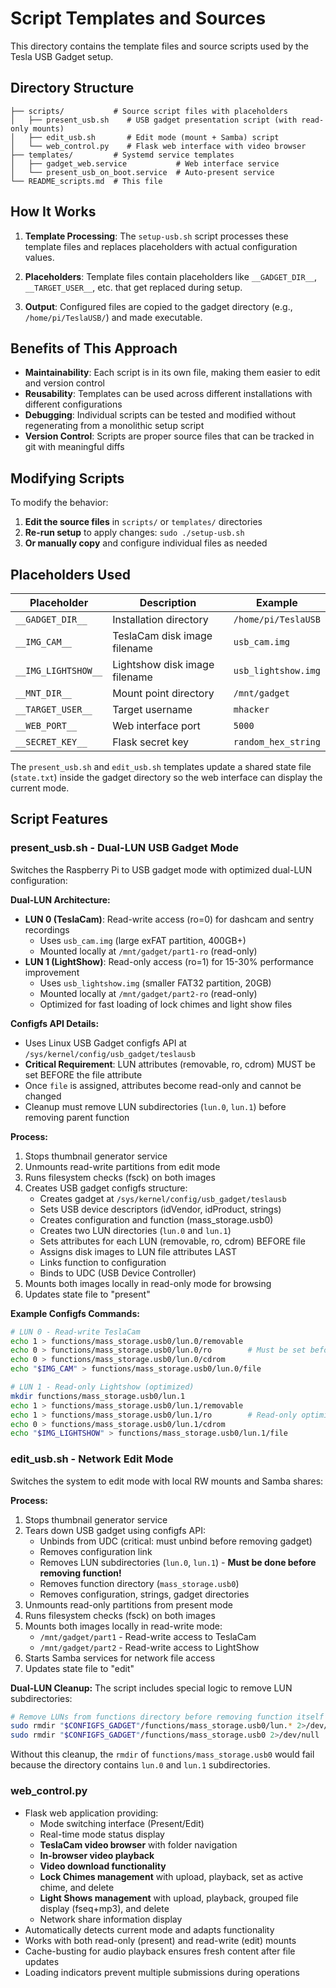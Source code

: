 # Script Templates and Sources

This directory contains the template files and source scripts used by the Tesla USB Gadget setup.

## Directory Structure

```
├── scripts/           # Source script files with placeholders
│   ├── present_usb.sh    # USB gadget presentation script (with read-only mounts)
│   ├── edit_usb.sh       # Edit mode (mount + Samba) script
│   └── web_control.py    # Flask web interface with video browser
├── templates/         # Systemd service templates
│   ├── gadget_web.service           # Web interface service
│   └── present_usb_on_boot.service  # Auto-present service
└── README_scripts.md  # This file
```

## How It Works

1. **Template Processing**: The `setup-usb.sh` script processes these template files and replaces placeholders with actual configuration values.

2. **Placeholders**: Template files contain placeholders like `__GADGET_DIR__`, `__TARGET_USER__`, etc. that get replaced during setup.

3. **Output**: Configured files are copied to the gadget directory (e.g., `/home/pi/TeslaUSB/`) and made executable.

## Benefits of This Approach

- **Maintainability**: Each script is in its own file, making them easier to edit and version control
- **Reusability**: Templates can be used across different installations with different configurations  
- **Debugging**: Individual scripts can be tested and modified without regenerating from a monolithic setup script
- **Version Control**: Scripts are proper source files that can be tracked in git with meaningful diffs

## Modifying Scripts

To modify the behavior:

1. **Edit the source files** in `scripts/` or `templates/` directories
2. **Re-run setup** to apply changes: `sudo ./setup-usb.sh`
3. **Or manually copy** and configure individual files as needed

## Placeholders Used

| Placeholder | Description | Example |
|-------------|-------------|---------|
| `__GADGET_DIR__` | Installation directory | `/home/pi/TeslaUSB` |
| `__IMG_CAM__` | TeslaCam disk image filename | `usb_cam.img` |
| `__IMG_LIGHTSHOW__` | Lightshow disk image filename | `usb_lightshow.img` |
| `__MNT_DIR__` | Mount point directory | `/mnt/gadget` |
| `__TARGET_USER__` | Target username | `mhacker` |
| `__WEB_PORT__` | Web interface port | `5000` |
| `__SECRET_KEY__` | Flask secret key | `random_hex_string` |

The `present_usb.sh` and `edit_usb.sh` templates update a shared state file (`state.txt`) inside the gadget directory so the web interface can display the current mode.

## Script Features

### present_usb.sh - Dual-LUN USB Gadget Mode
Switches the Raspberry Pi to USB gadget mode with optimized dual-LUN configuration:

**Dual-LUN Architecture:**
- **LUN 0 (TeslaCam)**: Read-write access (ro=0) for dashcam and sentry recordings
  - Uses `usb_cam.img` (large exFAT partition, 400GB+)
  - Mounted locally at `/mnt/gadget/part1-ro` (read-only)
- **LUN 1 (LightShow)**: Read-only access (ro=1) for 15-30% performance improvement
  - Uses `usb_lightshow.img` (smaller FAT32 partition, 20GB)
  - Mounted locally at `/mnt/gadget/part2-ro` (read-only)
  - Optimized for fast loading of lock chimes and light show files

**Configfs API Details:**
- Uses Linux USB Gadget configfs API at `/sys/kernel/config/usb_gadget/teslausb`
- **Critical Requirement**: LUN attributes (removable, ro, cdrom) MUST be set BEFORE the file attribute
- Once `file` is assigned, attributes become read-only and cannot be changed
- Cleanup must remove LUN subdirectories (`lun.0`, `lun.1`) before removing parent function

**Process:**
1. Stops thumbnail generator service
2. Unmounts read-write partitions from edit mode
3. Runs filesystem checks (fsck) on both images
4. Creates USB gadget configfs structure:
   - Creates gadget at `/sys/kernel/config/usb_gadget/teslausb`
   - Sets USB device descriptors (idVendor, idProduct, strings)
   - Creates configuration and function (mass_storage.usb0)
   - Creates two LUN directories (`lun.0` and `lun.1`)
   - Sets attributes for each LUN (removable, ro, cdrom) BEFORE file
   - Assigns disk images to LUN file attributes LAST
   - Links function to configuration
   - Binds to UDC (USB Device Controller)
5. Mounts both images locally in read-only mode for browsing
6. Updates state file to "present"

**Example Configfs Commands:**
```bash
# LUN 0 - Read-write TeslaCam
echo 1 > functions/mass_storage.usb0/lun.0/removable
echo 0 > functions/mass_storage.usb0/lun.0/ro        # Must be set before file!
echo 0 > functions/mass_storage.usb0/lun.0/cdrom
echo "$IMG_CAM" > functions/mass_storage.usb0/lun.0/file

# LUN 1 - Read-only Lightshow (optimized)
mkdir functions/mass_storage.usb0/lun.1
echo 1 > functions/mass_storage.usb0/lun.1/removable
echo 1 > functions/mass_storage.usb0/lun.1/ro        # Read-only optimization!
echo 0 > functions/mass_storage.usb0/lun.1/cdrom
echo "$IMG_LIGHTSHOW" > functions/mass_storage.usb0/lun.1/file
```

### edit_usb.sh - Network Edit Mode
Switches the system to edit mode with local RW mounts and Samba shares:

**Process:**
1. Stops thumbnail generator service
2. Tears down USB gadget using configfs API:
   - Unbinds from UDC (critical: must unbind before removing gadget)
   - Removes configuration link
   - Removes LUN subdirectories (`lun.0`, `lun.1`) - **Must be done before removing function!**
   - Removes function directory (`mass_storage.usb0`)
   - Removes configuration, strings, gadget directories
3. Unmounts read-only partitions from present mode
4. Runs filesystem checks (fsck) on both images
5. Mounts both images locally in read-write mode:
   - `/mnt/gadget/part1` - Read-write access to TeslaCam
   - `/mnt/gadget/part2` - Read-write access to LightShow
6. Starts Samba services for network file access
7. Updates state file to "edit"

**Dual-LUN Cleanup:**
The script includes special logic to remove LUN subdirectories:
```bash
# Remove LUNs from functions directory before removing function itself
sudo rmdir "$CONFIGFS_GADGET"/functions/mass_storage.usb0/lun.* 2>/dev/null || true
sudo rmdir "$CONFIGFS_GADGET"/functions/mass_storage.usb0 2>/dev/null || true
```

Without this cleanup, the `rmdir` of `functions/mass_storage.usb0` would fail because the directory contains `lun.0` and `lun.1` subdirectories.

### web_control.py
- Flask web application providing:
  - Mode switching interface (Present/Edit)
  - Real-time mode status display
  - **TeslaCam video browser** with folder navigation
  - **In-browser video playback**
  - **Video download functionality**
  - **Lock Chimes management** with upload, playback, set as active chime, and delete
  - **Light Shows management** with upload, playback, grouped file display (fseq+mp3), and delete
  - Network share information display
- Automatically detects current mode and adapts functionality
- Works with both read-only (present) and read-write (edit) mounts
- Cache-busting for audio playback ensures fresh content after file updates
- Loading indicators prevent multiple submissions during operations